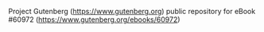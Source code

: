 Project Gutenberg (https://www.gutenberg.org) public repository for
eBook #60972 (https://www.gutenberg.org/ebooks/60972)
